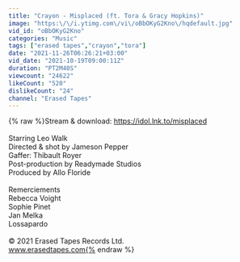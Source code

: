 ```yaml
---
title: "Crayon - Misplaced (ft. Tora & Gracy Hopkins)"
image: "https:\/\/i.ytimg.com\/vi\/oBbOKyG2Kno\/hqdefault.jpg"
vid_id: "oBbOKyG2Kno"
categories: "Music"
tags: ["erased tapes","crayon","tora"]
date: "2021-11-26T06:26:21+03:00"
vid_date: "2021-10-19T09:00:11Z"
duration: "PT2M40S"
viewcount: "24622"
likeCount: "520"
dislikeCount: "24"
channel: "Erased Tapes"
---
```

{% raw %}Stream &amp; download: <a rel="nofollow" target="blank" href="https://idol.lnk.to/misplaced">https://idol.lnk.to/misplaced</a><br /><br />Starring Leo Walk<br />Directed &amp; shot by Jameson Pepper<br />Gaffer: Thibault Royer<br />Post-production by Readymade Studios<br />Produced by Allo Floride<br /><br />Remerciements<br />Rebecca Voight<br />Sophie Pinet<br />Jan Melka<br />Lossapardo<br /><br />© 2021 Erased Tapes Records Ltd.<br />www.erasedtapes.com{% endraw %}
